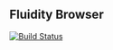 Fluidity Browser
--------------------
[![Build Status](https://travis-ci.org/keokilee/fluidity-browser.svg?branch=development)](https://travis-ci.org/keokilee/fluidity-browser)
